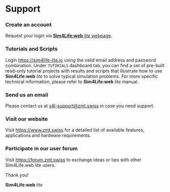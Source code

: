 # Support


### Create an account

Request your login via [**Sim4Life:web** *lite* webpage](https://zmt.swiss/support/support/s4l-light-download/). 


### Tutorials and Scripts

Login https://sim4life-lite.io using the valid email address and password combination. Under ```TUTORIALS``` dashboard tab, you can find a set of pre-built read-only tutorial projects with results and scripts that illustrate how to use **Sim4Life:web** *lite*  to solve typical simulation problems. For more specific technical information, please refer to **Sim4Life:web** *lite* manual.

### Send us an email

Please contact us at [s4l-support@zmt.swiss](mailto:s4l-support@zmt.swiss) in case you need support.

### Visit our website

Visit https://www.zmt.swiss for a detailed list of available features, applications and hardware requirements.

### Participate in our user forum

Visit https://forum.zmt.swiss to exchange ideas or tips with other Sim4Life:web lite users.

Thank you!

**Sim4Life:web** *lite*     
